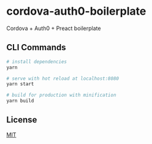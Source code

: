 # cordova-auth0-boilerplate

Cordova + Auth0 + Preact boilerplate

## CLI Commands

```bash
# install dependencies
yarn

# serve with hot reload at localhost:8080
yarn start

# build for production with minification
yarn build
```

## License

[MIT](https://oss.ninja/mit/dramloc)
